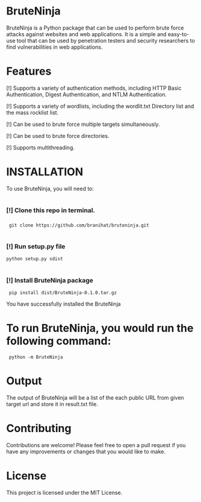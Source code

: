 # BruteNinja
BruteNinja is a Python package that can be used to perform brute force attacks against websites and web applications.
It is a simple and easy-to-use tool that can be used by penetration testers and security researchers to find vulnerabilities in web applications.

# Features
  [!] Supports a variety of authentication methods, including HTTP Basic Authentication, Digest Authentication, and NTLM Authentication.
  
  [!] Supports a variety of wordlists, including the wordlit.txt Directory list and the mass rocklist list.
  
  [!] Can be used to brute force multiple targets simultaneously.
  
  [!] Can be used to brute force directories.
  
  [!] Supports multithreading.

# <h1>INSTALLATION</h1>
To use BruteNinja, you will need to:
  # <h3>[!] Clone this repo in terminal.<h3>
     git clone https://github.com/branihat/bruteninja.git

  # <h3>[!] Run setup.py file</h3>
    python setup.py sdist 

  # <h3>[!] Install BruteNinja package</h3>
     pip install dist/BruteNinja-0.1.0.tar.gz 
You have successfully installed the BruteNinja 
# To run BruteNinja, you would run the following command:
     python -m BruteNinja 

# Output
The output of BruteNinja will be a list of the each public URL from given target url and store it in  result.txt  file.

# Contributing
Contributions are welcome! Please feel free to open a pull request if you have any improvements or changes that you would like to make.

# License
This project is licensed under the MIT License.


